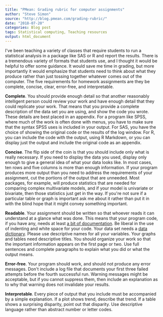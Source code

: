 ```yaml
---
title: "PMean: Grading rubric for computer assignments"
author: "Steve Simon"
source: "http://blog.pmean.com/grading-rubric/"
date: "2018-07-20"
categories: Blog post
tags: Statistical computing, Teaching resources
output: html_document
---
```


I've been teaching a variety of classes that require students to run a
statistical analysis in a package like SAS or R and report the results.
There is a tremendous variety of formats that students use, and I
thought it would be helpful to offer some guidance. It would save me
time in grading, but more importantly it would emphasize that students
need to think about what they produce rather than just tossing together
whatever comes out of the computer. The five requirements for homework
assignments are they be complete, concise, clear, error-free, and
interpretable.

<!---More--->

**Complete**. You should provide enough detail so that another
reasonably intelligent person could review your work and have enough
detail that they could replicate your work. That means that you provide
a complete description of the data set you are using, and show the code
you wrote. These details are best placed in an appendix. For a program
like SPSS, where much of the work is often done with menus, you have to
make sure that the syntax SPSS uses is included in your output. For SAS,
you have the choice of showing the original code or the results of the
log window. For R, you can include the code with the output, using R
Markdown, or you can display just the output and include the original
code as an appendix.

**Concise**. The flip side of the coin is that you should include only
what is really necessary. If you need to display the data you used,
display only enough to give a general idea of what your data looks like.
In most cases, ten rows and five columns is more than enough
information. If your program produces more output than you need to
address the requirements of your assignment, cut the portions of the
output that are unneeded. Most packages, for example, will produce
statistics that are needed for comparing complex multivariate models,
and if your model is univariate or bivariate, then those statistics just
get in the way. If you're not sure if a particular table or graph is
important ask me about it rather than put it in with the blind hope that
it might convey something important.

**Readable**. Your assignment should be written so that whoever reads it
can understand at a glance what was done. This means that your program
code, if you have any, needs at least [a bit of
documentation](../structure-for-documentation/index.html). Be liberal in
the use of indenting and white space for your code. Your data set needs
a [data dictionary](http://dataabinitio.com/?p=454%C2%A0). Please use
descriptive names for all your variables. Your graphs and tables need
descriptive titles. You should organize your work so that the important
information appears on the first page or two. Use full sentences and
complete paragraphs to explain what you did or what the output means.

**Error-free**. Your program should work, and should not produce any
error messages. Don't include a log file that documents your first three
failed attempts before the fourth successful run. Warning messages might
be acceptable, but if you cannot suppress them, then include an
explanation as to why that warning does not invalidate your results.

**Interpretable**. Every piece of output that you include must be
accompanied by a simple explanation. If a plot shows trend, describe
that trend. If a table shows a surprising disparity, point out that
disparity. Use descriptive language rather than abstract number or
letter codes.


